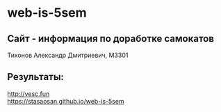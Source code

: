 # web-is-5sem
## Сайт - информация по доработке самокатов
Тихонов Александр Дмитриевич, M3301

## Результаты:
http://vesc.fun <br>
https://stasaosan.github.io/web-is-5sem

